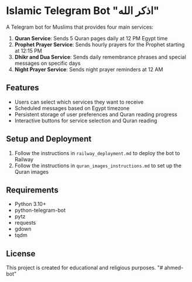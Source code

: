 # Islamic Telegram Bot "اذكر الله"

A Telegram bot for Muslims that provides four main services:

1. **Quran Service**: Sends 5 Quran pages daily at 12 PM Egypt time
2. **Prophet Prayer Service**: Sends hourly prayers for the Prophet starting at 12:15 PM
3. **Dhikr and Dua Service**: Sends daily remembrance phrases and special messages on specific days
4. **Night Prayer Service**: Sends night prayer reminders at 12 AM

## Features

- Users can select which services they want to receive
- Scheduled messages based on Egypt timezone
- Persistent storage of user preferences and Quran reading progress
- Interactive buttons for service selection and Quran reading

## Setup and Deployment

1. Follow the instructions in `railway_deployment.md` to deploy the bot to Railway
2. Follow the instructions in `quran_images_instructions.md` to set up the Quran images

## Requirements

- Python 3.10+
- python-telegram-bot
- pytz
- requests
- gdown
- tqdm

## License

This project is created for educational and religious purposes.
"# ahmed-bot" 
